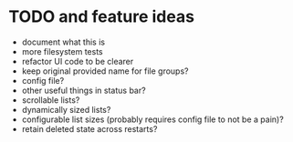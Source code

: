 # TODO and feature ideas
* document what this is
* more filesystem tests
* refactor UI code to be clearer
* keep original provided name for file groups?
* config file?
* other useful things in status bar?
* scrollable lists?
* dynamically sized lists?
* configurable list sizes (probably requires config file to not be a pain)?
* retain deleted state across restarts?